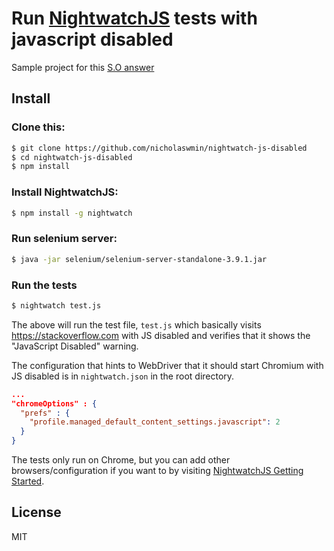 # Run [NightwatchJS][nightwatchJS] tests with javascript disabled

Sample project for this [S.O answer][SO-answer]

## Install

### Clone this:

```bash
$ git clone https://github.com/nicholaswmin/nightwatch-js-disabled
$ cd nightwatch-js-disabled
$ npm install
```

### Install NightwatchJS:

```bash
$ npm install -g nightwatch
```

### Run selenium server:

```bash
$ java -jar selenium/selenium-server-standalone-3.9.1.jar
```

### Run the tests

```bash
$ nightwatch test.js
```

The above will run the test file, `test.js` which basically visits
https://stackoverflow.com with JS disabled and verifies that it shows
the "JavaScript Disabled" warning.

The configuration that hints to WebDriver that it should start Chromium
with JS disabled is in `nightwatch.json` in the root directory.

```json
...
"chromeOptions" : {
  "prefs" : {
    "profile.managed_default_content_settings.javascript": 2
  }
}
```

The tests only run on Chrome, but you can add other browsers/configuration
if you want to by visiting [NightwatchJS Getting Started][nightwatchJS].

## License

MIT

[nightwatchJS]: http://nightwatchjs.org/gettingstarted
[SO-answer]: https://stackoverflow.com/a/52806859/1814486
